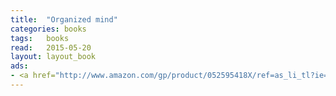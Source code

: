 ```yaml
---
title:  "Organized mind"
categories: books
tags:	books
read:	2015-05-20
layout: layout_book
ads:
- <a href="http://www.amazon.com/gp/product/052595418X/ref=as_li_tl?ie=UTF8&camp=1789&creative=390957&creativeASIN=052595418X&linkCode=as2&tag=wojcadamkoszh-20&linkId=HZL3JFO4LT3FMUWN"><img border="0" src="http://ws-na.amazon-adsystem.com/widgets/q?_encoding=UTF8&ASIN=052595418X&Format=_SL160_&ID=AsinImage&MarketPlace=US&ServiceVersion=20070822&WS=1&tag=wojcadamkoszh-20" ></a><img src="http://ir-na.amazon-adsystem.com/e/ir?t=wojcadamkoszh-20&l=as2&o=1&a=052595418X" width="1" height="1" border="0" alt="" style="border:none !important; margin:0px !important;" />
---
```


